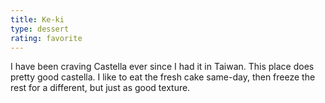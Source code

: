 ```yaml
---
title: Ke-ki
type: dessert
rating: favorite
---
```

I have been craving Castella ever since I had it in Taiwan. This place does pretty good castella. I like to eat the fresh cake same-day, then freeze the rest for a different, but just as good texture.
